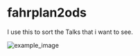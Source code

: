 # fahrplan2ods

I use this to sort the Talks that i want to see.

![example_image](https://github.com/ruru4143/fahrplan2ods/blob/master/example_ods.png)
